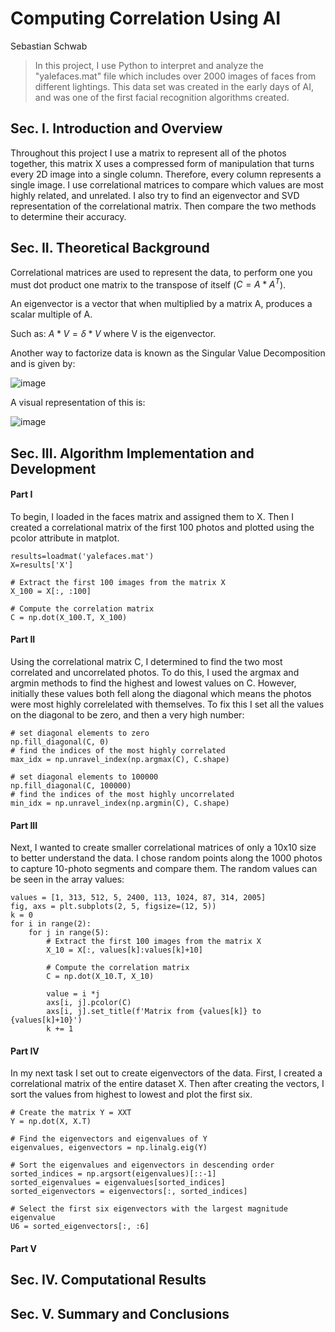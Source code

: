 # Computing Correlation Using AI

Sebastian Schwab

> In this project, I use Python to interpret and analyze the "yalefaces.mat" file which includes over 2000 images of faces from different lightings.
> This data set was created in the early days of AI, and was one of the first facial recognition algorithms created.

## Sec. I. Introduction and Overview
Throughout this project I use a matrix to represent all of the photos together, this matrix X uses a compressed form of manipulation that turns every 2D image into a single column. Therefore, every column represents a single image. I use correlational matrices to compare which values are most highly related, and unrelated. I also try to find an eigenvector and SVD representation of the correlational matrix. Then compare the two methods to determine their accuracy.

## Sec. II. Theoretical Background
Correlational matrices are used to represent the data, to perform one you must dot product one matrix to the transpose of itself ($C = A*A^T$).

An eigenvector is a vector that when multiplied by a matrix A, produces a scalar multiple of A. 

Such as: $A * V = \delta * V$ where V is the eigenvector.

Another way to factorize data is known as the Singular Value Decomposition and is given by:

![image](https://user-images.githubusercontent.com/129328983/232873543-1fab45b1-e571-4af3-97d5-c56595448f93.png)

A visual representation of this is:

![image](https://user-images.githubusercontent.com/129328983/232873669-32779f1c-0be1-4e82-97a1-d0d0ba95b7e0.png)

## Sec. III. Algorithm Implementation and Development 

#### Part I

To begin, I loaded in the faces matrix and assigned them to X. Then I created a correlational matrix of the first 100 photos and plotted using the pcolor attribute in matplot.

```
results=loadmat('yalefaces.mat')
X=results['X']

# Extract the first 100 images from the matrix X
X_100 = X[:, :100]

# Compute the correlation matrix
C = np.dot(X_100.T, X_100)
```

#### Part II

Using the correlational matrix C, I determined to find the two most correlated and uncorrelated photos. To do this, I used the argmax and argmin methods to find the highest and lowest values on C. However, initially these values both fell along the diagonal which means the photos were most highly correlelated with themselves. To fix this I set all the values on the diagonal to be zero, and then a very high number:
```
# set diagonal elements to zero
np.fill_diagonal(C, 0)
# find the indices of the most highly correlated
max_idx = np.unravel_index(np.argmax(C), C.shape)

# set diagonal elements to 100000
np.fill_diagonal(C, 100000)
# find the indices of the most highly uncorrelated
min_idx = np.unravel_index(np.argmin(C), C.shape)
```

#### Part III
Next, I wanted to create smaller correlational matrices of only a 10x10 size to better understand the data. I chose random points along the 1000 photos to capture 10-photo segments and compare them. The random values can be seen in the array values:
```
values = [1, 313, 512, 5, 2400, 113, 1024, 87, 314, 2005]
fig, axs = plt.subplots(2, 5, figsize=(12, 5))
k = 0
for i in range(2):
    for j in range(5):
        # Extract the first 100 images from the matrix X
        X_10 = X[:, values[k]:values[k]+10]

        # Compute the correlation matrix
        C = np.dot(X_10.T, X_10)
        
        value = i *j
        axs[i, j].pcolor(C)
        axs[i, j].set_title(f'Matrix from {values[k]} to {values[k]+10}')
        k += 1
```

#### Part IV
In my next task I set out to create eigenvectors of the data. First, I created a correlational matrix of the entire dataset X. Then after creating the vectors, I sort the values from highest to lowest and plot the first six.
```
# Create the matrix Y = XXT
Y = np.dot(X, X.T)

# Find the eigenvectors and eigenvalues of Y
eigenvalues, eigenvectors = np.linalg.eig(Y)

# Sort the eigenvalues and eigenvectors in descending order
sorted_indices = np.argsort(eigenvalues)[::-1]
sorted_eigenvalues = eigenvalues[sorted_indices]
sorted_eigenvectors = eigenvectors[:, sorted_indices]

# Select the first six eigenvectors with the largest magnitude eigenvalue
U6 = sorted_eigenvectors[:, :6]
```

#### Part V

## Sec. IV. Computational Results
## Sec. V. Summary and Conclusions
